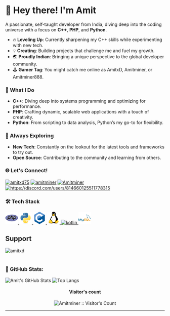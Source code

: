 # 👋 Hey there! I'm Amit

A passionate, self-taught developer from India, diving deep into the coding universe with a focus on **C++**, **PHP**, and **Python**. 

- 🔥 **Leveling Up**: Currently sharpening my C++ skills while experimenting with new tech.
- 💡 **Creating**: Building projects that challenge me and fuel my growth.
- 🌏 **Proudly Indian**: Bringing a unique perspective to the global developer community.
- 🕹 **Gamer Tag**: You might catch me online as AmitxD, Amitminer, or Amitminer888.

### 🔧 What I Do

- **C++**: Diving deep into systems programming and optimizing for performance.
- **PHP**: Crafting dynamic, scalable web applications with a touch of creativity.
- **Python**: From scripting to data analysis, Python’s my go-to for flexibility.

### 🌱 Always Exploring

- **New Tech**: Constantly on the lookout for the latest tools and frameworks to try out.
- **Open Source**: Contributing to the community and learning from others.

### 🌐 Let's Connect!

<p align="left">
<a href="https://twitter.com/amitxd75" target="blank"><img align="center" src="https://raw.githubusercontent.com/rahuldkjain/github-profile-readme-generator/master/src/images/icons/Social/twitter.svg" alt="amitxd75" height="30" width="40" /></a>
<a href="https://instagram.com/amitminer" target="blank"><img align="center" src="https://raw.githubusercontent.com/rahuldkjain/github-profile-readme-generator/master/src/images/icons/Social/instagram.svg" alt="amitminer" height="30" width="40" /></a>
<a href="https://account.xbox.com/en-in/profile?gamertag=Amitminer" target="blank"><img align="center" src="https://raw.githubusercontent.com/gauravghongde/social-icons/master/SVG/Color/Xbox.svg" alt="Amitminer" height="30" width="40" /></a>
<a href="https://discord.com/users/814660125511778315" target="blank"><img align="center" src="https://raw.githubusercontent.com/rahuldkjain/github-profile-readme-generator/master/src/images/icons/Social/discord.svg" alt="https://discord.com/users/814660125511778315" height="30" width="40" /></a>
</p>

### 🛠️ Tech Stack

<p align="left"> 
  <a href="https://www.php.net" target="_blank" rel="noreferrer"> 
    <img src="https://raw.githubusercontent.com/devicons/devicon/master/icons/php/php-original.svg" alt="php" width="40" height="40"/> 
  </a> 
  <a href="https://www.python.org" target="_blank" rel="noreferrer"> 
    <img src="https://raw.githubusercontent.com/devicons/devicon/master/icons/python/python-original.svg" alt="python" width="40" height="40"/> 
  </a> 
  <a href="https://www.cprogramming.com/" target="_blank" rel="noreferrer"> 
    <img src="https://raw.githubusercontent.com/devicons/devicon/master/icons/c/c-original.svg" alt="c" width="40" height="40"/> 
  </a> 
  <a href="https://www.linux.org/" target="_blank" rel="noreferrer"> 
    <img src="https://raw.githubusercontent.com/devicons/devicon/master/icons/linux/linux-original.svg" alt="linux" width="40" height="40"/> 
  </a> 
  <a href="https://kotlinlang.org" target="_blank" rel="noreferrer"> 
    <img src="https://www.vectorlogo.zone/logos/kotlinlang/kotlinlang-icon.svg" alt="kotlin" width="40" height="40"/> 
  </a> 
  <a href="https://www.mysql.com/" target="_blank" rel="noreferrer"> 
    <img src="https://raw.githubusercontent.com/devicons/devicon/master/icons/mysql/mysql-original-wordmark.svg" alt="mysql" width="40" height="40"/> 
  </a> 
</p>


## Support
<p><a href="https://www.buymeacoffee.com/amitxd"> <img align="left" src="https://cdn.buymeacoffee.com/buttons/v2/default-yellow.png" height="50" width="210" alt="amitxd " /></a></p><br><br>

### 🚀 GitHub Stats:

![Amit's GitHub Stats](https://github-readme-stats.vercel.app/api?username=Amitminer&theme=dark&hide_border=false&include_all_commits=true&count_private=false)
![Top Langs](https://github-readme-stats.vercel.app/api/top-langs/?username=Amitminer&theme=dark&hide_border=false&layout=compact)

<h4 align="center">Visitor's count </h4>
<p align="center"><img src="https://profile-counter.glitch.me/{Amitminer888}/count.svg" alt="Amitminer :: Visitor's Count" /></p>


---
